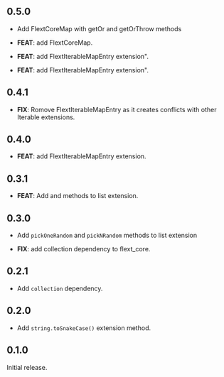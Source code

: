## 0.5.0

 - Add FlextCoreMap with getOr and getOrThrow methods

 - **FEAT**: add FlextCoreMap.
 - **FEAT**: add FlextIterableMapEntry extension".
 - **FEAT**: add FlextIterableMapEntry extension".

## 0.4.1

- **FIX**: Romove FlextIterableMapEntry as it creates conflicts with other Iterable extensions.

## 0.4.0

- **FEAT**: add FlextIterableMapEntry extension.

## 0.3.1

- **FEAT**: Add  and  methods to list extension.

## 0.3.0

- Add `pickOneRandom` and `pickNRandom` methods to list extension

- **FIX**: add collection dependency to flext_core.

## 0.2.1

- Add `collection` dependency.

## 0.2.0

- Add `string.toSnakeCase()` extension method.

## 0.1.0

Initial release.
